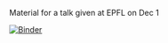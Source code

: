 Material for a talk given at EPFL on Dec 1

[![Binder](https://mybinder.org/badge_logo.svg)](https://mybinder.org/v2/gh/tschm/epfl/master?filepath=work)